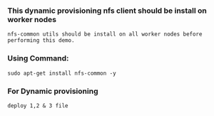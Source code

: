 ### This dynamic provisioning nfs client should be install on worker nodes
```
nfs-common utils should be install on all worker nodes before performing this demo.
```

### Using Command: 
```
sudo apt-get install nfs-common -y
```

### For Dynamic provisioning
```
deploy 1,2 & 3 file
```
